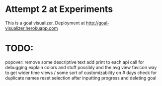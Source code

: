 # Attempt 2 at Experiments

This is a goal visualizer. Deployment at http://goal-visualizer.herokuapp.com




# TODO: 

popover: remove some descriptive text
add print to each api call for debugging
explain colors and stuff possibly and the avg view
favicon
way to get wider time views / some sort of customizability on # days
check for duplicate names
reset selection after inputting progress and deleting goal